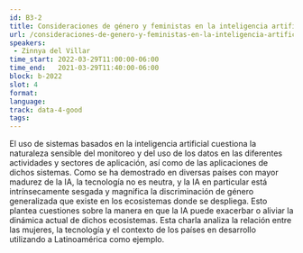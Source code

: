 ```yaml
---
id: B3-2
title: Consideraciones de género y feministas en la inteligencia artificial desde la perspectiva de los países en desarrollo
url: /consideraciones-de-genero-y-feministas-en-la-inteligencia-artificial
speakers:
 - Zinnya del Villar
time_start: 2022-03-29T11:00:00-06:00
time_end:   2021-03-29T11:40:00-06:00
block: b-2022
slot: 4
format: 
language: 
track: data-4-good
tags:
---
```


El uso de sistemas basados en la inteligencia artificial cuestiona la naturaleza sensible del monitoreo y del uso de los datos en las diferentes actividades y sectores de aplicación, así como de las aplicaciones de dichos sistemas. Como se ha demostrado en diversas países con mayor madurez de la IA, la tecnología no es neutra, y la IA en particular está intrínsecamente sesgada y magnifica la discriminación de género generalizada que existe en los ecosistemas donde se despliega. Esto plantea cuestiones sobre la manera en que la IA puede exacerbar o aliviar la dinámica actual de dichos ecosistemas. Esta charla analiza la relación entre las mujeres, la tecnología y el contexto de los países en desarrollo utilizando a Latinoamérica como ejemplo.

